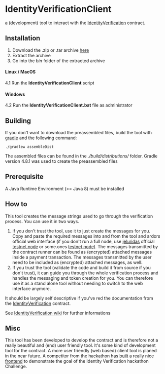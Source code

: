 # IdentityVerificationClient

a (development) tool to interact with the [IdentityVerification](https://github.com/somedotone/IdentityVerification) contract.

## Installation

1. Download the .zip or .tar archive [here](https://github.com/somedotone/IdentityVerificationClient/releases)
2. Extract the archive
3. Go into the _bin_ folder of the extracted archive

#### Linux / MacOS

4.1 Run the **IdentityVerificationClient** script

#### Windows

4.2 Run the **IdentityVerificationClient.bat** file as administrator

## Building

If you don't want to download the preassembled files, build the tool with [gradle](https://gradle.org) and the following command:

`./gradlew assembleDist`

The assembled files can be found in the _./build/distributions/_ folder. Gradle version 4.8.1 was used to create the preassembled files

## Prerequisite

A Java Runtime Environment \(&gt;= Java 8\) must be installed

## How to

This tool creates the message strings used to go through the verification process. You can use it in two ways.

1. If you don't trust the tool, use it to just create the messages for you. Copy and paste the required messages into and from the tool and ardors official web interface (if you don't run a full node, use [jeluridas](https://www.jelurida.com) official [testnet node](https://testardor.jelurida.com) or some.ones [testnet node](https://testardor.some.one)). The messages transmitted by the contract runner can be found as (encrypted) attached messages inside a payment transaction. The messages transmitted by the user need to be included as (encrypted) attached messages, as well.
2. If you trust the tool (validate the code and build it from source if you don't trust), it can guide you through the whole verification process and handles the messaging and token creation for you. You can therefore use it as a stand alone tool without needing to switch to the web interface anymore.

It should be largely self descriptive if you've red the documentation from the [IdentityVerification](https://github.com/somedotone/IdentityVerification/wiki/How-To) contract.

See [IdentityVerification wiki](https://github.com/somedotone/IdentityVerification/wiki/How-To) for further informations

## Misc

This tool has been developed to develop the contract and is therefore not a really beautiful and \(end\) user friendly tool. It's some kind of development tool for the contract. A more user friendly \(web based\) client tool is planed in the near future. A competitor from the hackathon has [built](https://github.com/aajajim/identityVerifier) a really nice [frontend](https://aajajim.github.io/identityVerifier/sessions/login) to demonstrate the goal of the Identity Verification hackathon Challenge.

